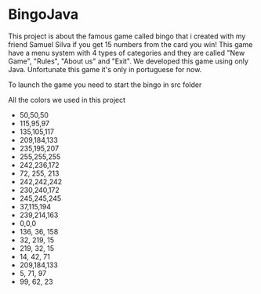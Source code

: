 # BingoJava

This project is about the famous game called bingo that i created with my friend Samuel Silva if you get 15 numbers from the card you win!
This game have a menu system with 4 types of categories and they are called "New Game", "Rules", "About us" and "Exit". We developed this game using only Java. 
Unfortunate this game it's only in portuguese for now.

To launch the game you need to start the bingo in src folder

All the colors we used in this project
- 50,50,50
- 115,95,97
- 135,105,117
- 209,184,133
- 235,195,207
- 255,255,255
- 242,236,172
- 72, 255, 213
- 242,242,242
- 230,240,172
- 245,245,245
- 37,115,194
- 239,214,163
- 0,0,0
- 136, 36, 158
- 32, 219, 15
- 219, 32, 15
- 14, 42, 71
- 209,184,133
- 5, 71, 97
- 99, 62, 23
